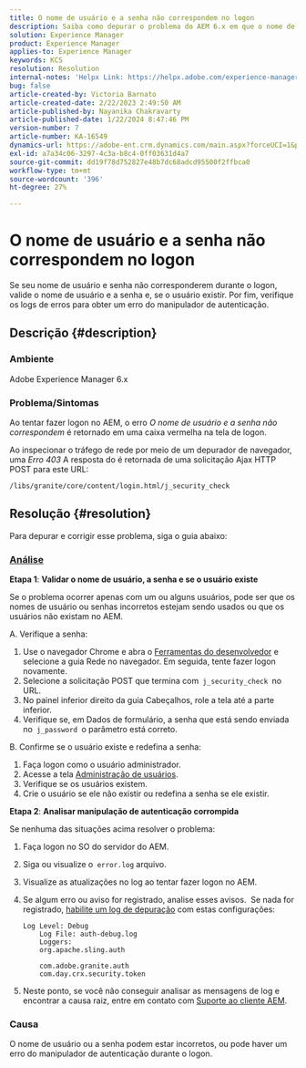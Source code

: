 ```yaml
---
title: O nome de usuário e a senha não correspondem no logon
description: Saiba como depurar o problema do AEM 6.x em que o nome de usuário e a senha não correspondem no logon. Valide o nome de usuário, a senha e verifique os logs de erros.
solution: Experience Manager
product: Experience Manager
applies-to: Experience Manager
keywords: KCS
resolution: Resolution
internal-notes: 'Helpx Link: https://helpx.adobe.com/experience-manager/kb/user-name-and-password-do-not-match-on-login.html'
bug: false
article-created-by: Victoria Barnato
article-created-date: 2/22/2023 2:49:50 AM
article-published-by: Nayanika Chakravarty
article-published-date: 1/22/2024 8:47:46 PM
version-number: 7
article-number: KA-16549
dynamics-url: https://adobe-ent.crm.dynamics.com/main.aspx?forceUCI=1&pagetype=entityrecord&etn=knowledgearticle&id=e998cd92-5bb2-ed11-83fe-6045bd0067ea
exl-id: a7a34c06-3297-4c3a-b8c4-0ff03631d4a7
source-git-commit: dd19f78d752827e48b7dc68adcd95500f2ffbca0
workflow-type: tm+mt
source-wordcount: '396'
ht-degree: 27%

---
```


# O nome de usuário e a senha não correspondem no logon


Se seu nome de usuário e senha não corresponderem durante o logon, valide o nome de usuário e a senha e, se o usuário existir. Por fim, verifique os logs de erros para obter um erro do manipulador de autenticação.

## Descrição {#description}


### Ambiente

Adobe Experience Manager 6.x

### Problema/Sintomas

Ao tentar fazer logon no AEM, o erro *O nome de usuário e a senha não correspondem* é retornado em uma caixa vermelha na tela de logon.

Ao inspecionar o tráfego de rede por meio de um depurador de navegador, uma *Erro 403* A resposta do é retornada de uma solicitação Ajax HTTP POST para este URL:

`/libs/granite/core/content/login.html/j_security_check`


## Resolução {#resolution}


Para depurar e corrigir esse problema, siga o guia abaixo:

### <u><b>Análise</b></u>

<b>Etapa 1</b>: <b>Validar o nome de usuário, a senha e se o usuário existe</b>

Se o problema ocorrer apenas com um ou alguns usuários, pode ser que os nomes de usuário ou senhas incorretos estejam sendo usados ou que os usuários não existam no AEM.

A. Verifique a senha:

1. Use o navegador Chrome e abra o [Ferramentas do desenvolvedor](https://developer.chrome.com/devtools) e selecione a guia Rede no navegador. Em seguida, tente fazer logon novamente.
2. Selecione a solicitação POST que termina com` j_security_check `no URL.
3. No painel inferior direito da guia Cabeçalhos, role a tela até a parte inferior.
4. Verifique se, em Dados de formulário, a senha que está sendo enviada no` j_password `o parâmetro está correto.


B. Confirme se o usuário existe e redefina a senha:

1. Faça logon como o usuário administrador.
2. Acesse a tela [Administração de usuários](https://experienceleague.adobe.com/docs/experience-manager-65/administering/home.html?lang=en&amp;amp;topic=/experience-manager/6-5/sites/administering/morehelp/security.ug.js).
3. Verifique se os usuários existem.
4. Crie o usuário se ele não existir ou redefina a senha se ele existir.


<b>Etapa 2</b>: <b>Analisar manipulação de autenticação corrompida</b>

Se nenhuma das situações acima resolver o problema:

1. Faça logon no SO do servidor do AEM.
2. Siga ou visualize o` error.log` arquivo.
3. Visualize as atualizações no log ao tentar fazer logon no AEM.
4. Se algum erro ou aviso for registrado, analise esses avisos.  Se nada for registrado, [habilite um log de depuração](https://experienceleague.adobe.com/docs/experience-manager-65/deploying/configuring/configure-logging.html) com estas configurações:


   ```
   Log Level: Debug
       Log File: auth-debug.log
       Loggers:
       org.apache.sling.auth
   
       com.adobe.granite.auth
       com.day.crx.security.token
   ```


5. Neste ponto, se você não conseguir analisar as mensagens de log e encontrar a causa raiz, entre em contato com [Suporte ao cliente AEM](https://experienceleague.adobe.com/?support-solution=Experience+Manager&amp;lang=pt-BR#support).


### <b>Causa</b>

O nome de usuário ou a senha podem estar incorretos, ou pode haver um erro do manipulador de autenticação durante o logon.
